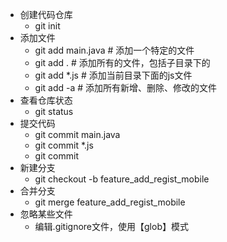 * 创建代码仓库
     * git init
* 添加文件
     * git add main.java  # 添加一个特定的文件
     * git add . # 添加所有的文件，包括子目录下的
     * git add *.js # 添加当前目录下面的js文件
     * git add -a # 添加所有新增、删除、修改的文件
* 查看仓库状态
	* git status
* 提交代码
	* git commit main.java
	* git commit *.js
    * git commit
* 新建分支
	* git checkout -b feature_add_regist_mobile
* 合并分支
	* git merge feature_add_regist_mobile
* 忽略某些文件
     * 编辑.gitignore文件，使用【glob】模式
